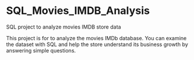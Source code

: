# SQL_Movies_IMDB_Analysis

SQL project to analyze movies IMDB store data

This project is for to analyze the movies IMDb database. 
You can examine the dataset with SQL and help the store understand its business growth by answering simple questions.

